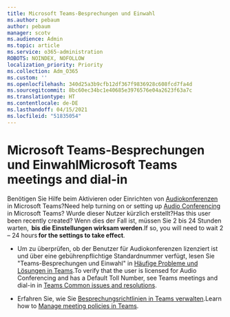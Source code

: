 ```yaml
---
title: Microsoft Teams-Besprechungen und Einwahl
ms.author: pebaum
author: pebaum
manager: scotv
ms.audience: Admin
ms.topic: article
ms.service: o365-administration
ROBOTS: NOINDEX, NOFOLLOW
localization_priority: Priority
ms.collection: Adm_O365
ms.custom: ''
ms.openlocfilehash: 340d25a3b9cfb12df367f9836928c608fcd7fa4d
ms.sourcegitcommit: 8bc60ec34bc1e40685e3976576e04a2623f63a7c
ms.translationtype: HT
ms.contentlocale: de-DE
ms.lasthandoff: 04/15/2021
ms.locfileid: "51835054"
---
```

# <a name="microsoft-teams-meetings-and-dial-in"></a><span data-ttu-id="65e82-102">Microsoft Teams-Besprechungen und Einwahl</span><span class="sxs-lookup"><span data-stu-id="65e82-102">Microsoft Teams meetings and dial-in</span></span>

<span data-ttu-id="65e82-103">Benötigen Sie Hilfe beim Aktivieren oder Einrichten von [Audiokonferenzen](https://docs.microsoft.com/microsoftteams/audio-conferencing-in-office-365) in Microsoft Teams?</span><span class="sxs-lookup"><span data-stu-id="65e82-103">Need help turning on or setting up [Audio Conferencing](https://docs.microsoft.com/microsoftteams/audio-conferencing-in-office-365) in Microsoft Teams?</span></span> <span data-ttu-id="65e82-104">Wurde dieser Nutzer kürzlich erstellt?</span><span class="sxs-lookup"><span data-stu-id="65e82-104">Has this user been recently created?</span></span> <span data-ttu-id="65e82-105">Wenn dies der Fall ist, müssen Sie 2 bis 24 Stunden warten,  **bis die Einstellungen wirksam werden**.</span><span class="sxs-lookup"><span data-stu-id="65e82-105">If so, you will need to wait 2 – 24 hours **for the settings to take effect**.</span></span>

- <span data-ttu-id="65e82-106">Um zu überprüfen, ob der Benutzer für Audiokonferenzen lizenziert ist und über eine gebührenpflichtige Standardnummer verfügt, lesen Sie "Teams-Besprechungen und Einwahl" in [Häufige Probleme und Lösungen in Teams](https://docs.microsoft.com/microsoftteams/known-issues).</span><span class="sxs-lookup"><span data-stu-id="65e82-106">To verify that the user is licensed for Audio Conferencing and has a Default Toll Number, see Teams meetings and dial-in in [Teams Common issues and resolutions](https://docs.microsoft.com/microsoftteams/known-issues).</span></span>

- <span data-ttu-id="65e82-107">Erfahren Sie, wie Sie [Besprechungsrichtlinien in Teams verwalten](https://docs.microsoft.com/microsoftteams/meeting-policies-in-teams).</span><span class="sxs-lookup"><span data-stu-id="65e82-107">Learn how to [Manage meeting policies in Teams](https://docs.microsoft.com/microsoftteams/meeting-policies-in-teams).</span></span> 

